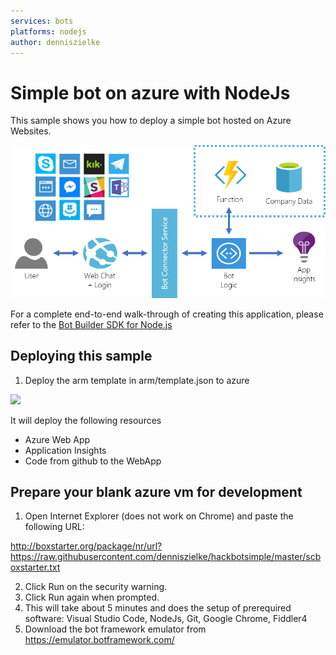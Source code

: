 ```yaml
---
services: bots
platforms: nodejs
author: denniszielke
---
```


# Simple bot on azure with NodeJs
This sample shows you how to deploy a simple bot hosted on Azure Websites. 

![Simple Bot Hackathon](./images/architecture.png)

For a complete end-to-end walk-through of creating this application, please refer to the [Bot Builder SDK for Node.js](https://docs.microsoft.com/en-us/bot-framework/nodejs/bot-builder-nodejs-overview)

## Deploying this sample
1. Deploy the arm template in arm/template.json to azure

<a href="https://portal.azure.com/#create/Microsoft.Template/uri/https%3A%2F%2Fraw.githubusercontent.com%2Fdenniszielke%2Fhackbotsimple%2Fmaster%2Farm%2Ftemplate.json" target="_blank">
    <img src="http://azuredeploy.net/deploybutton.png"/>
</a>  

It will deploy the following resources
- Azure Web App
- Application Insights
- Code from github to the WebApp

## Prepare your blank azure vm for development

1. Open Internet Explorer (does not work on Chrome) and paste the following URL: 

http://boxstarter.org/package/nr/url?https://raw.githubusercontent.com/denniszielke/hackbotsimple/master/scboxstarter.txt

2. Click Run on the security warning. 
3. Click Run again when prompted. 
4. This will take about 5 minutes and does the setup of prerequired software: Visual Studio Code, NodeJs, Git, Google Chrome, Fiddler4
5. Download the bot framework emulator from https://emulator.botframework.com/ 
